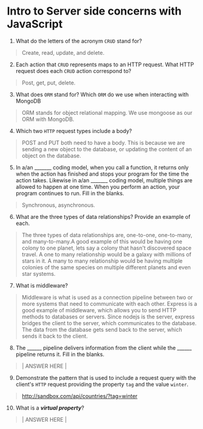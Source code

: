 # Intro to Server side concerns with JavaScript
01. What do the letters of the acronym `CRUD` stand for?

  > Create, read, update, and delete.

02. Each action that `CRUD` represents maps to an HTTP request. What HTTP request does each `CRUD` action correspond to?

  > Post, get, put, delete.

03. What does `ORM` stand for? Which `ORM` do we use when interacting with MongoDB

  > ORM stands for object relational mapping. We use mongoose as our ORM with MongoDB.

04. Which two `HTTP` request types include a body?

  > POST and PUT both need to have a body. This is because we are sending a new object to the database, or updating the content of an object on the database.

05. In a/an _______ coding model, when you call a function, it returns only when the action has finished and stops your program for the time the action takes. Likewise in a/an _______ coding model, multiple things are allowed to happen at one time. When you perform an action, your program continues to run.  Fill in the blanks.

  > Synchronous, asynchronous.

06. What are the three types of data relationships? Provide an example of each.

  > The three types of data relationships are, one-to-one, one-to-many, and many-to-many.A good example of this would be having one colony to one planet, lets say a colony that hasn't discovered space travel. A one to many relationship would be a galaxy with millions of stars in it. A many to many relationship would be having multiple colonies of the same species on multiple different planets and even star systems.

07. What is middleware?

  > Middleware is what is used as a connection pipeline between two or more systems that need to communicate with each other. Express is a good example of middleware, which allows you to send HTTP methods to databases or servers. Since nodejs is the server, express bridges the client to the server, which communicates to the database. The data from the database gets send back to the server, which sends it back to the client.

08. The ______ pipeline delivers information from the client while the ______ pipeline returns it. Fill in the blanks. 

  > | ANSWER HERE |

09. Demonstrate the pattern that is used to include a request query with the client's `HTTP` request providing the property `tag` and the value `winter`.

  > http://sandbox.com/api/countries/?tag=winter

10. What is a ***virtual property***?

  > | ANSWER HERE |
